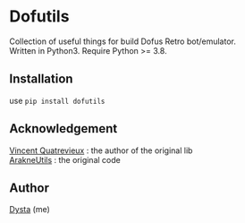 # Dofutils
Collection of useful things for build Dofus Retro bot/emulator. \
Written in Python3. Require Python >= 3.8.

## Installation
use `pip install dofutils`

## Acknowledgement
[Vincent Quatrevieux](https://github.com/vincent4vx) : the author of the original lib \
[ArakneUtils](https://github.com/Arakne/ArakneUtils) : the original code

## Author
[Dysta](https://github.com/Dysta) (me)